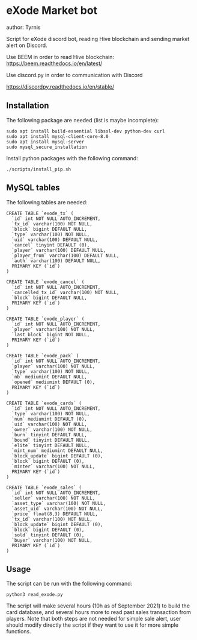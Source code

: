 # eXode Market bot
author: Tyrnis 

Script for eXode discord bot, reading Hive blockchain and sending market alert on Discord.

Use BEEM in order to read Hive blockchain:
https://beem.readthedocs.io/en/latest/

Use discord.py in order to communication with Discord

https://discordpy.readthedocs.io/en/stable/

## Installation

The following package are needed (list is maybe incomplete):
```
sudo apt install build-essential libssl-dev python-dev curl
sudo apt install mysql-client-core-8.0
sudo apt install mysql-server
sudo mysql_secure_installation
```

Install python packages with the following command: 
```
./scripts/install_pip.sh 
```

## MySQL tables

The following tables are needed:

```
CREATE TABLE `exode_tx` (
  `id` int NOT NULL AUTO_INCREMENT,
  `tx_id` varchar(100) NOT NULL,
  `block` bigint DEFAULT NULL,
  `type` varchar(100) NOT NULL,
  `uid` varchar(100) DEFAULT NULL,
  `cancel` tinyint DEFAULT (0),
  `player` varchar(100) DEFAULT NULL,
  `player_from` varchar(100) DEFAULT NULL,
  `auth` varchar(100) DEFAULT NULL,
  PRIMARY KEY (`id`)
)
```

```
CREATE TABLE `exode_cancel` (
  `id` int NOT NULL AUTO_INCREMENT,
  `cancelled_tx_id` varchar(100) NOT NULL,
  `block` bigint DEFAULT NULL,
  PRIMARY KEY (`id`)
)
```

```
CREATE TABLE `exode_player` (
  `id` int NOT NULL AUTO_INCREMENT,
  `player` varchar(100) NOT NULL,
  `last_block` bigint NOT NULL,
  PRIMARY KEY (`id`)
)
```

```
CREATE TABLE `exode_pack` (
  `id` int NOT NULL AUTO_INCREMENT,
  `player` varchar(100) NOT NULL,
  `type` varchar(100) NOT NULL,
  `nb` mediumint DEFAULT NULL,
  `opened` mediumint DEFAULT (0),
  PRIMARY KEY (`id`)
)
```

```
CREATE TABLE `exode_cards` (
  `id` int NOT NULL AUTO_INCREMENT,
  `type` varchar(100) NOT NULL,
  `num` mediumint DEFAULT (0),
  `uid` varchar(100) NOT NULL,
  `owner` varchar(100) NOT NULL,
  `burn` tinyint DEFAULT NULL,
  `bound` tinyint DEFAULT NULL,
  `elite` tinyint DEFAULT NULL,
  `mint_num` mediumint DEFAULT NULL,
  `block_update` bigint DEFAULT (0),
  `block` bigint DEFAULT (0),
  `minter` varchar(100) NOT NULL,
  PRIMARY KEY (`id`)
)
```

```
CREATE TABLE `exode_sales` (
  `id` int NOT NULL AUTO_INCREMENT,
  `seller` varchar(100) NOT NULL,
  `asset_type` varchar(100) NOT NULL,
  `asset_uid` varchar(100) NOT NULL,
  `price` float(8,3) DEFAULT NULL,
  `tx_id` varchar(100) NOT NULL,
  `block_update` bigint DEFAULT (0),
  `block` bigint DEFAULT (0),
  `sold` tinyint DEFAULT (0),
  `buyer` varchar(100) NOT NULL,
  PRIMARY KEY (`id`)
)
```


## Usage

The script can be run with the following command:

```
python3 read_exode.py
```

The script will make several hours (10h as of September 2021) to build the card database, and several hours more to read past sales transaction from players. 
Note that both steps are not needed for simple sale alert, user should modify directly the script if they want to use it for more simple functions. 




